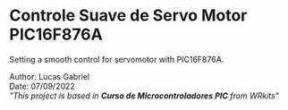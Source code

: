 # **Controle Suave de Servo Motor PIC16F876A**
Setting a smooth control for servomotor with PIC16F876A.

Author: Lucas Gabriel <br/>
Date: 07/09/2022 <br/>
_"This project is based in **Curso de Microcontroladores PIC** from WRkits"_
